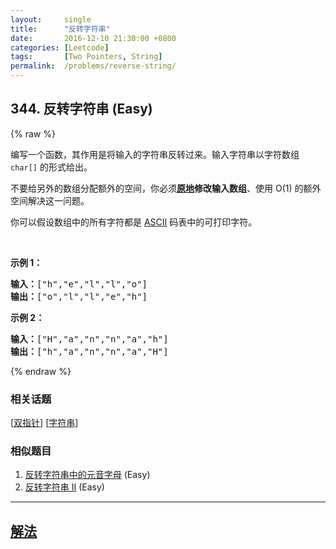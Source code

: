 ```yaml
---
layout:     single
title:      "反转字符串"
date:       2016-12-10 21:30:00 +0800
categories: [Leetcode]
tags:       [Two Pointers, String]
permalink:  /problems/reverse-string/
---
```


## 344. 反转字符串 (Easy)

{% raw %}

<p>编写一个函数，其作用是将输入的字符串反转过来。输入字符串以字符数组 <code>char[]</code> 的形式给出。</p>

<p>不要给另外的数组分配额外的空间，你必须<strong><a href="https://baike.baidu.com/item/原地算法" target="_blank">原地</a>修改输入数组</strong>、使用 O(1) 的额外空间解决这一问题。</p>

<p>你可以假设数组中的所有字符都是 <a href="https://baike.baidu.com/item/ASCII" target="_blank">ASCII</a> 码表中的可打印字符。</p>

<p>&nbsp;</p>

<p><strong>示例 1：</strong></p>

<pre><strong>输入：</strong>[&quot;h&quot;,&quot;e&quot;,&quot;l&quot;,&quot;l&quot;,&quot;o&quot;]
<strong>输出：</strong>[&quot;o&quot;,&quot;l&quot;,&quot;l&quot;,&quot;e&quot;,&quot;h&quot;]
</pre>

<p><strong>示例 2：</strong></p>

<pre><strong>输入：</strong>[&quot;H&quot;,&quot;a&quot;,&quot;n&quot;,&quot;n&quot;,&quot;a&quot;,&quot;h&quot;]
<strong>输出：</strong>[&quot;h&quot;,&quot;a&quot;,&quot;n&quot;,&quot;n&quot;,&quot;a&quot;,&quot;H&quot;]</pre>

{% endraw %}

### 相关话题
  [[双指针](https://github.com/openset/leetcode/tree/master/tag/two-pointers/README.md)]
  [[字符串](https://github.com/openset/leetcode/tree/master/tag/string/README.md)]

### 相似题目
  1. [反转字符串中的元音字母](/problems/reverse-vowels-of-a-string) (Easy)
  1. [反转字符串 II](/problems/reverse-string-ii) (Easy)

---

## [解法](https://github.com/openset/leetcode/tree/master/problems/reverse-string)
